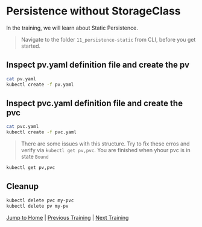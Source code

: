 # Persistence without StorageClass

In the training, we will learn about Static Persistence.

>Navigate to the folder `11_persistence-static` from CLI, before you get started. 

## Inspect pv.yaml definition file and create the pv

```bash
cat pv.yaml
kubectl create -f pv.yaml
```

## Inspect pvc.yaml definition file and create the pvc

```bash
cat pvc.yaml
kubectl create -f pvc.yaml
```
>There are some issues with this structure. Try to fix these erros and verify via `kubectl get pv,pvc`. You are finished when yhour pvc is in state `Bound`

```bash
kubectl get pv,pvc
```

## Cleanup

```bash
kubectl delete pvc my-pvc
kubectl delete pv my-pv
```

[Jump to Home](../README.md) | [Previous Training](../10_secrets/README.md) | [Next Training](../12_persistence-dynamic/README.md)